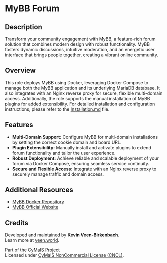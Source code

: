 # MyBB Forum

## Description

Transform your community engagement with MyBB, a feature-rich forum solution that combines modern design with robust functionality. MyBB fosters dynamic discussions, intuitive moderation, and an energetic user interface that brings people together, creating a vibrant online community.

## Overview

This role deploys MyBB using Docker, leveraging Docker Compose to manage both the MyBB application and its underlying MariaDB database. It also integrates with an Nginx reverse proxy for secure, flexible multi-domain access. Additionally, the role supports the manual installation of MyBB plugins for added extensibility. For detailed installation and configuration instructions, please refer to the [Installation.md](./Installation.md) file.

## Features

- **Multi-Domain Support:** Configure MyBB for multi-domain installations by setting the correct cookie domain and board URL.
- **Plugin Extensibility:** Manually install and activate plugins to extend forum functionality and tailor the user experience.
- **Robust Deployment:** Achieve reliable and scalable deployment of your forum via Docker Compose, ensuring seamless service continuity.
- **Secure and Flexible Access:** Integrate with an Nginx reverse proxy to securely manage traffic and domain access.

## Additional Resources

- [MyBB Docker Repository](https://github.com/mybb/docker)
- [MyBB Official Website](https://mybb.com/)

## Credits

Developed and maintained by **Kevin Veen-Birkenbach**.  
Learn more at [veen.world](https://www.veen.world).

Part of the [CyMaIS Project](https://github.com/kevinveenbirkenbach/cymais)  
Licensed under [CyMaIS NonCommercial License (CNCL)](https://s.veen.world/cncl).